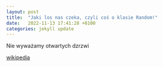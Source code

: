 ```yaml
---
layout: post
title:  "Jaki los nas czeka, czyli coś o klasie Random!"
date:   2022-11-13 17:41:28 +0100
categories: jekyll update
---
```

Nie wyważamy otwartych dzrzwi 

[wikipedia](https://pl.wikipedia.org/wiki/Losowo%C5%9B%C4%87)
